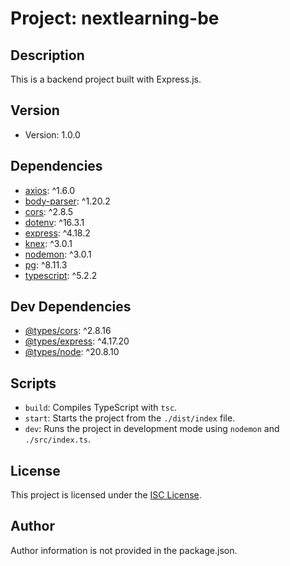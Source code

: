 # Project: nextlearning-be

## Description

This is a backend project built with Express.js.

## Version

- Version: 1.0.0

## Dependencies

- [axios](https://www.npmjs.com/package/axios): ^1.6.0
- [body-parser](https://www.npmjs.com/package/body-parser): ^1.20.2
- [cors](https://www.npmjs.com/package/cors): ^2.8.5
- [dotenv](https://www.npmjs.com/package/dotenv): ^16.3.1
- [express](https://www.npmjs.com/package/express): ^4.18.2
- [knex](https://www.npmjs.com/package/knex): ^3.0.1
- [nodemon](https://www.npmjs.com/package/nodemon): ^3.0.1
- [pg](https://www.npmjs.com/package/pg): ^8.11.3
- [typescript](https://www.npmjs.com/package/typescript): ^5.2.2

## Dev Dependencies

- [@types/cors](https://www.npmjs.com/package/@types/cors): ^2.8.16
- [@types/express](https://www.npmjs.com/package/@types/express): ^4.17.20
- [@types/node](https://www.npmjs.com/package/@types/node): ^20.8.10

## Scripts

- `build`: Compiles TypeScript with `tsc`.
- `start`: Starts the project from the `./dist/index` file.
- `dev`: Runs the project in development mode using `nodemon` and `./src/index.ts`.

## License

This project is licensed under the [ISC License](https://opensource.org/licenses/ISC).

## Author

Author information is not provided in the package.json.
